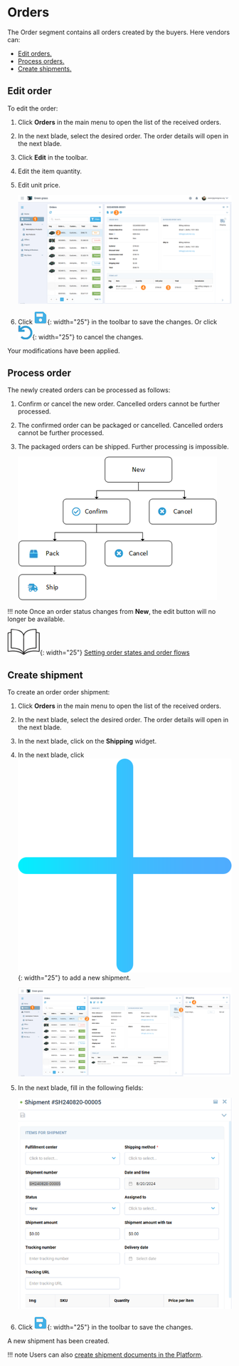 # Orders

The Order segment contains all orders created by the buyers. Here vendors can:

* [Edit orders.](orders.md#edit-order)
* [Process orders.](orders.md#process-order) 
* [Create shipments.](orders.md#create-shipment)

## Edit order

To edit the order:

1. Click **Orders** in the main menu to open the list of the received orders.
1. In the next blade, select the desired order. The order details will open in the next blade.
1. Click **Edit** in the toolbar.
1. Edit the item quantity.
1. Edit unit price.

    ![Edit order](media/edit-order.png)

1. Click ![Floppy](media/floppy.png){: width="25"} in the toolbar to save the changes. Or click ![Cancel](media/cancel-changes.png){: width="25"} to cancel the changes.

Your modifications have been applied. 

## Process order

The newly created orders can be processed as follows:

1. Confirm or cancel the new order. Cancelled orders cannot be further processed.
1. The confirmed order can be packaged or cancelled. Cancelled orders cannot be further processed.
1. The packaged orders can be shipped. Further processing is impossible.

    ![Statuses](media/order-statuses.png)

!!! note
    Once an order status changes from **New**, the edit button will no longer be available.

![Readmore](media/readmore.png){: width="25"} [Setting order states and order flows](../Operator-portal/state-machines.md)


## Create shipment

To create an order order shipment:

1. Click **Orders** in the main menu to open the list of the received orders.
1. In the next blade, select the desired order. The order details will open in the next blade.
1. In the next blade, click on the **Shipping** widget.
1. In the next blade, click ![Plus](media/plus.png){: width="25"} to add a new shipment.

    ![Create shipment](media/create-shipping.png)

1. In the next blade, fill in the following fields:

    ![Shipment doc fields](media/shipment-doc-fields.png)

1. Click ![Floppy](media/floppy.png){: width="25"} in the toolbar to save the changes.

A new shipment has been created.

!!! note
    Users can also [create shipment documents in the Platform](../../../../platform/user-guide/order-management/managing-documents#create-shipment-documents).

